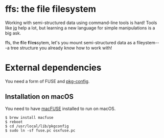 # ffs: the file filesystem

Working with semi-structured data using command-line tools is hard!
Tools like [jq](https://github.com/stedolan/jq) help a lot, but
learning a new language for simple manipulations is a big ask.

ffs, the **f**ile **f**ile**s**sytem, let's you mount semi-structured
data as a fileystem---a tree structure you already know how to work with!

# External dependencies

You need a form of FUSE and
[pkg-config](https://www.freedesktop.org/wiki/Software/pkg-config/).

## Installation on macOS

You need to have [macFUSE](https://osxfuse.github.io/) installed to
run on macOS.

```shell-session
$ brew install macfuse
$ reboot
$ cd /usr/local/lib/pkgconfig
$ sudo ln -sf fuse.pc osxfuse.pc
```

